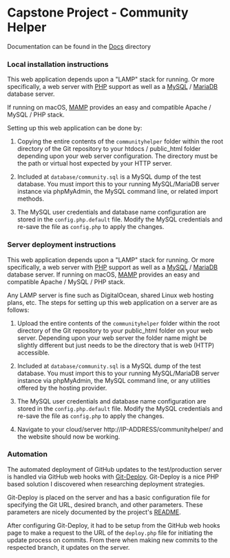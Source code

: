 # Capstone Project - Community Helper

Documentation can be found in the [Docs](docs) directory

### Local installation instructions

This web application depends upon a "LAMP" stack for running. Or more specifically, a
 web server with [PHP](https://php.net/) support as well as a [MySQL](https://mysql.com/) / [MariaDB](https://mariadb.org/) database server.

 If running on macOS, [MAMP](https://www.mamp.info/en/) provides an easy and compatible Apache / MySQL / PHP stack.

 Setting up this web application can be done by:

 1. Copying the entire contents of the `communityhelper` folder within the root directory of the Git repository to your htdocs / public_html folder depending upon your web server configuration. The directory must be the path or virtual host expected by your HTTP server.

 2. Included at `database/community.sql` is a MySQL dump of the test database. You must import this to your running MySQL/MariaDB server instance via phpMyAdmin, the MySQL command line, or related
 import methods.

 3. The MySQL user credentials and database name configuration are stored in the `config.php.default` file. Modify the MySQL credentials and re-save the file as `config.php` to apply the changes.

### Server deployment instructions

 This web application depends upon a "LAMP" stack for running. Or more specifically, a
  web server with [PHP](https://php.net/) support as well as a [MySQL](https://mysql.com/) / [MariaDB](https://mariadb.org/) database server.  If running on macOS, [MAMP](https://www.mamp.info/en/) provides an easy and compatible Apache / MySQL / PHP stack.

Any LAMP server is fine such as DigitalOcean, shared Linux web hosting plans, etc. The steps for setting up this web application on a server are as follows:

  1. Upload the entire contents of the `communityhelper` folder within the root directory of the Git repository to your public_html folder on your web server. Depending upon your web server the folder name might be slightly different but just needs to be the directory that is web (HTTP) accessible.

  2. Included at `database/community.sql` is a MySQL dump of the test database. You must import this to your running MySQL/MariaDB server instance via phpMyAdmin, the MySQL command line, or any utilities offered by the hosting provider.

  3. The MySQL user credentials and database name configuration are stored in the `config.php.default` file. Modify the MySQL credentials and re-save the file as `config.php` to apply the changes.

  4. Navigate to your cloud/server http://IP-ADDRESS/communityhelper/ and the website should now be working.

### Automation ###

The automated deployment of GitHub updates to the test/production server is handled via GitHub web hooks with [Git-Deploy](https://github.com/vicenteguerra/git-deploy). Git-Deploy is a nice PHP based solution I discovered when researching deployment strategies.

Git-Deploy is placed on the server and has a basic configuration file for specifying the Git URL, desired branch, and other parameters. These parameters are nicely documented by the project's [README](https://github.com/vicenteguerra/git-deploy/blob/master/README.md).

After configuring Git-Deploy, it had to be setup from the GitHub web hooks page to make a request to the URL of the `deploy.php` file for initiating the update process on commits. From there when making new commits to the respected branch, it updates on the server.
